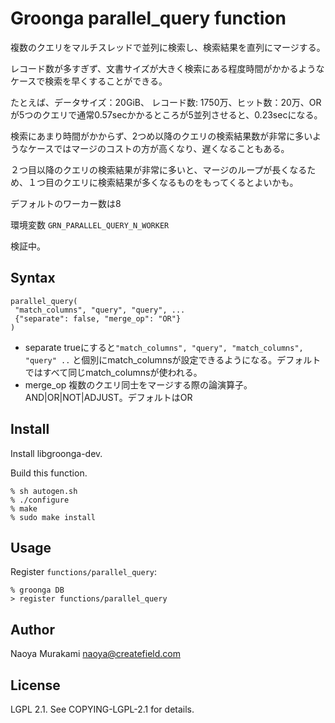 # Groonga parallel_query function

複数のクエリをマルチスレッドで並列に検索し、検索結果を直列にマージする。

レコード数が多すぎず、文書サイズが大きく検索にある程度時間がかかるようなケースで検索を早くすることができる。

たとえば、データサイズ：20GiB、 レコード数: 1750万、ヒット数：20万、ORが5つのクエリで通常0.57secかかるところが5並列させると、0.23secになる。

検索にあまり時間がかからず、2つめ以降のクエリの検索結果数が非常に多いようなケースではマージのコストの方が高くなり、遅くなることもある。

２つ目以降のクエリの検索結果が非常に多いと、マージのループが長くなるため、１つ目のクエリに検索結果が多くなるものをもってくるとよいかも。

デフォルトのワーカー数は8

環境変数
``GRN_PARALLEL_QUERY_N_WORKER``

検証中。

## Syntax

```
parallel_query(
 "match_columns", "query", "query", ...
 {"separate": false, "merge_op": "OR"}
)
```

* separate trueにすると``"match_columns", "query", "match_columns", "query" ..`` と個別にmatch_columnsが設定できるようになる。デフォルトではすべて同じmatch_columnsが使われる。
* merge_op 複数のクエリ同士をマージする際の論演算子。AND|OR|NOT|ADJUST。デフォルトはOR

## Install

Install libgroonga-dev.

Build this function.

    % sh autogen.sh
    % ./configure
    % make
    % sudo make install

## Usage

Register `functions/parallel_query`:

    % groonga DB
    > register functions/parallel_query

## Author

Naoya Murakami naoya@createfield.com

## License

LGPL 2.1. See COPYING-LGPL-2.1 for details.
